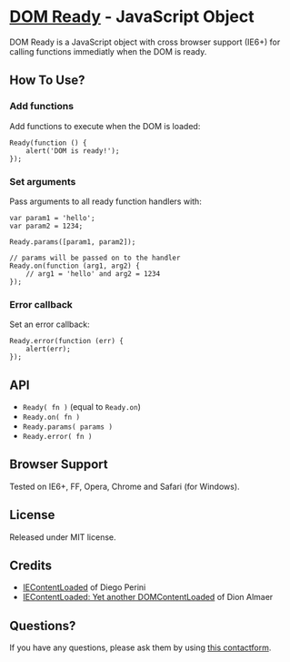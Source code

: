 [DOM Ready](http://www.freelancephp.net/domready-javascript-object-cross-browser/) - JavaScript Object
=====================================================================================================

DOM Ready is a JavaScript object with cross browser support (IE6+) for calling functions immediatly when the DOM is ready.


How To Use?
-----------

### Add functions ###

Add functions to execute when the DOM is loaded:

    Ready(function () {
        alert('DOM is ready!');
    });

### Set arguments ###

Pass arguments to all ready function handlers with:

    var param1 = 'hello';
    var param2 = 1234;

    Ready.params([param1, param2]);

    // params will be passed on to the handler
    Ready.on(function (arg1, arg2) {
        // arg1 = 'hello' and arg2 = 1234
    });

### Error callback ###

Set an error callback:

    Ready.error(function (err) {
        alert(err);
    });


API
---
* `Ready( fn )` (equal to `Ready.on`)
* `Ready.on( fn )`
* `Ready.params( params )`
* `Ready.error( fn )`



Browser Support
---------------

Tested on IE6+, FF, Opera, Chrome and Safari (for Windows).


License
-------

Released under MIT license.


Credits
-------

* [IEContentLoaded](http://javascript.nwbox.com/IEContentLoaded/) of Diego Perini
* [IEContentLoaded: Yet another DOMContentLoaded](http://ajaxian.com/archives/iecontentloaded-yet-another-domcontentloaded) of Dion Almaer


Questions?
----------

If you have any questions, please ask them by using [this contactform](http://www.freelancephp.net/contact).
